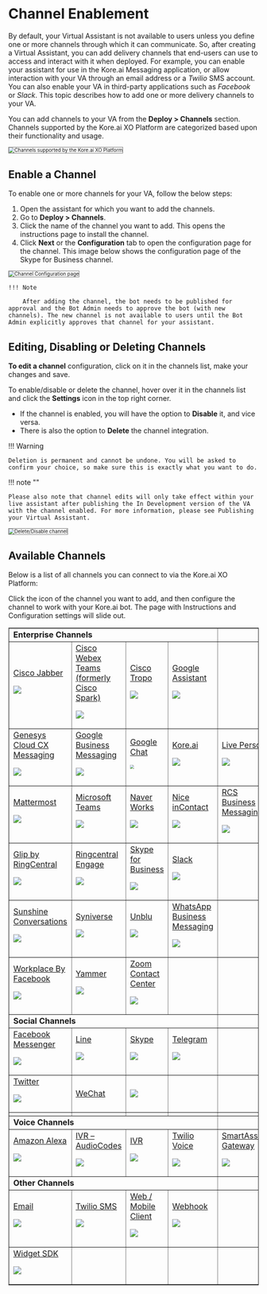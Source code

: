 # Channel Enablement

By default, your Virtual Assistant is not available to users unless you define one or more channels through which it can communicate. So, after creating a Virtual Assistant, you can add delivery channels that end-users can use to access and interact with it when deployed. For example, you can enable your assistant for use in the Kore.ai Messaging application, or allow interaction with your VA through an email address or a _Twilio_ SMS account. You can also enable your VA in third-party applications such as _Facebook_ or _Slack_. This topic describes how to add one or more delivery channels to your VA.

You can add channels to your VA from the **Deploy > Channels** section. Channels supported by the Kore.ai XO Platform are categorized based upon their functionality and usage.

<img src="../images/channel-enablement-img1-channels-list.png" alt="Channels supported by the Kore.ai XO Platform" title="Channels supported by the Kore.ai XO Platform" style="border: 1px solid gray; zoom:70%;">


## Enable a Channel

To enable one or more channels for your VA, follow the below steps:

1. Open the assistant for which you want to add the channels.
2. Go to **Deploy > Channels**.
3. Click the name of the channel you want to add. This opens the instructions page to install the channel.
4. Click **Next** or the **Configuration** tab to open the configuration page for the channel. This image below shows the configuration page of the Skype for Business channel.  
<img src="../images/channel-enablement-img2-instructions.png" alt="Channel Configuration page" title="Channel Configuration page" style="border: 1px solid gray; zoom:70%;">

    !!! Note
    
        After adding the channel, the bot needs to be published for approval and the Bot Admin needs to approve the bot (with new channels). The new channel is not available to users until the Bot Admin explicitly approves that channel for your assistant.


## Editing, Disabling or Deleting Channels

**To edit a channel** configuration, click on it in the channels list, make your changes and save.

To enable/disable or delete the channel, hover over it in the channels list and click the **Settings** icon in the top right corner. 

* If the channel is enabled, you will have the option to **Disable** it, and vice versa.
* There is also the option to **Delete** the channel integration.

!!! Warning

    Deletion is permanent and cannot be undone. You will be asked to confirm your choice, so make sure this is exactly what you want to do.


!!! note ""

    Please also note that channel edits will only take effect within your live assistant after publishing the In Development version of the VA with the channel enabled. For more information, please see Publishing your Virtual Assistant.


<img src="../images/channel-enablement-img3-delete-disable-channel.png" alt="Delete/Disable channel" title="Delete/Disable channel" style="border: 1px solid gray; zoom:70%;"> 


## Available Channels

Below is a list of all channels you can connect to via the Kore.ai XO Platform:

Click the icon of the channel you want to add, and then configure the channel to work with your Kore.ai bot. The page with Instructions and Configuration settings will slide out.


<table border="1">
  <tr>
   <td colspan="4" ><strong>Enterprise Channels</strong>
   </td>
   <td>
   </td>
  </tr>

  <tr>
   <td><a href="../add-cisco-jabber-channel" target="_blank">Cisco Jabber</a>

   <a href="../add-cisco-jabber-channel" target="_blank"><img src="../images/logo1-jabber.png"></a>
   </td>

   <td><a href="../add-cisco-channel" target="_blank">Cisco Webex Teams (formerly Cisco Spark)</a>
      
   <a href="../add-cisco-channel" target="_blank"><img src="../images/logo2-cisco-webex-teams.png"></a>
   </td>

   <td><a href="../add-cisco-tropo-channel" target="_blank">Cisco Tropo</a>
      
   <a href="../add-cisco-tropo-channel" target="_blank"><img src="../images/logo3-tropo.png"></a>
   </td>

   <td><a href="../add-google-assistant-channel" target="_blank">Google Assistant</a>
      
   <a href="../add-google-assistant-channel" target="_blank"><img src="../images/logo4-google-assistant.png"></a>
   </td>

   <td>
   </td>
  </tr>
  
  <tr>
   <td><a href="../add-genesys-chat-channel" target="_blank">Genesys Cloud CX Messaging</a>
      
   <a href="../add-genesys-chat-channel" target="_blank"><img src="../images/logo5-genesys-chat-new-logo.png"></a></p>
   </td>

   <td><a href="../add-google-business-messaging-channel" target="_blank">Google Business Messaging</a>
      
   <a href="../add-google-business-messaging-channel" target="_blank"><img src="../images/logo6-gbm.png"></a></p>
   </td>

   <td><a href="../add-google-chat" target="_blank">Google Chat</a>
      
   <a href="../add-google-chat" target="_blank"><img src="../images/logo7-google-chat.png" style="zoom:50%;"></a></p>
   </td>

   <td><a href="../add-kore-channel" target="_blank">Kore.ai</a>
      
   <a href="../add-kore-channel" target="_blank"><img src="../images/logo8-kore-ai.png"></a></p>
   </td>

   <td><a href="../add-live-person-channel" target="_blank">Live Person</a>
      
   <a href="../add-live-person-channel" target="_blank"><img src="../images/logo9-live-person.png"></a>
   </td>
  </tr>
  
  <tr>
   <td><a href="../add-mattermost-channel" target="_blank">Mattermost</a>

   <a href="../add-mattermost-channel" target="_blank"><img src="../images/logo10-mattermost.png"></a>
   </td>

   <td><a href="../add-microsoft-teams-channel" target="_blank">Microsoft Teams</a>
      
   <a href="../add-microsoft-teams-channel" target="_blank"><img src="../images/logo11-ms-teams.png"></a>
   </td>

   <td><a href="../add-naver-works-channel" target="_blank">Naver Works</a>
      
   <a href="../add-naver-works-channel" target="_blank"><img src="../images/logo12-naver.png"></a>
   </td>

   <td><a href="../add-nice-incontact-channel" target="_blank">Nice inContact</a>
      
   <a href="../add-nice-incontact-channel" target="_blank"><img src="../images/logo13-nice.png"></a>
   </td>

   <td><a href="../add-google-rcs-channel" target="_blank">RCS Business Messaging</a>
      
   <a href="../add-google-rcs-channel" target="_blank"><img src="../images/logo14-rcs.png"></a>
   </td>
  </tr>

  <tr>
   <td><a href="../add-ringcentral-glip-channel" target="_blank">Glip by RingCentral</a>
      
   <a href="../add-ringcentral-glip-channel" target="_blank"><img src="../images/logo15-glip.png"></a>
   </td>

   <td><a href="../add-ringcentral-engage-channel" target="_blank">Ringcentral Engage</a>
      
   <a href="../add-ringcentral-engage-channel" target="_blank"><img src="../images/logo16-ring-central.png"></a>
   </td>

   <td><a href="../add-skype-business-channel" target="_blank">Skype for Business</a>
      
   <a href="../add-skype-business-channel" target="_blank"><img src="../images/logo17-skype-business.png"></a>
   </td>

   <td><a href="../add-slack-channel" target="_blank">Slack</a>
      
   <a href="../add-slack-channel" target="_blank"><img src="../images/logo18-slack.png"></a>
   </td>

   <td>
   </td>
  </tr>
  
  <tr>
   <td><a href="../add-sunshine-conversations-channel" target="_blank">Sunshine Conversations</a>
      
   <a href="../add-sunshine-conversations-channel" target="_blank"><img src="../images/logo19-sunshine-conversations.png"></a>
   </td>

   <td><a href="../add-syniverse-channel" target="_blank">Syniverse</a>
      
   <a href="../add-syniverse-channel" target="_blank"><img src="../images/logo20-syniverse.png"></a>
   </td>

   <td><a href="../add-unblu-channel" target="_blank">Unblu</a>
      
   <a href="../add-unblu-channel" target="_blank"><img src="../images/logo21-unblu.png"></a>
   </td>

   <td><a href="../add-whatsapp-business-channel" target="_blank">WhatsApp Business Messaging</a>
      
   <a href="../add-whatsapp-business-channel" target="_blank"><img src="../images/logo22-whatsapp-business.png"></a>
   </td>
   <td>
   </td>
  </tr>

  <tr>
   <td><a href="../add-workplace-by-facebook-channel" target="_blank">Workplace By Facebook</a>
      
   <a href="../add-workplace-by-facebook-channel" target="_blank"><img src="../images/logo23-wp-facebook.png"></a>
   </td>
   
   <td><a href="../add-microsoft-yammer-channel" target="_blank">Yammer</a>
      
   <a href="../add-microsoft-yammer-channel" target="_blank"><img src="../images/logo24-yammer.png"></a>
   </td>

   <td><a href="../add-zoom-contact-center-channel" target="_blank">Zoom Contact Center</a>
      
   <a href="../add-zoom-contact-center-channel" target="_blank"><img src="../images/logo25-zoom.png"></a>
   </td>

   <td>
   </td>

   <td>
   </td>
  </tr>

  <tr>
   <td colspan="4" ><strong>Social Channels</strong>
   </td>

   <td>
   </td>
  </tr>

  <tr>
   <td><a href="../add-facebook-messenger-channel" target="_blank">Facebook Messenger</a>
      
   <a href="../add-facebook-messenger-channel" target="_blank"><img src="../images/logo26-fb-messenger.png"></a>
   </td>

   <td><a href="../add-line-messenger-channel" target="_blank">Line</a>
      
   <a href="../add-line-messenger-channel" target="_blank"><img src="../images/logo27-line.png"></a>
   </td>

   <td><a href="../add-skype-business-onpemise-channel" target="_blank">Skype</a>
      
   <a href="../add-skype-business-onpemise-channel" target="_blank"><img src="../images/logo28-skype.png"></a>
   </td>

   <td><a href="../add-telegram-channel" target="_blank">Telegram</a>
      
   <a href="../add-telegram-channel" target="_blank"><img src="../images/logo29-telegram.png"></a>
   </td>

   <td>
   </td>

  </tr>

  <tr>
   <td><a href="../add-twitter-channel" target="_blank">Twitter</a>
      
   <a href="../add-twitter-channel" target="_blank"><img src="../images/logo30-twitter.png"></a>
   </td>

   <td><a href="../add-wechat-telegram" target="_blank">WeChat</a>
      
   <td><a href="../add-wechat-telegram" target="_blank"><img src="../images/logo31-we-chat.png"></a>
   </td>

   <td>
   </td>
   
   <td>
   </td>
   
   <td>
   </td>
  </tr>
  
  <tr>
   <td>
   </td>
   
   <td>
   </td>
   
   <td>
   </td>
   
   <td>
   </td>
   
   <td>
   </td>
  </tr>
  
  <tr>
   <td colspan="4" ><strong>Voice Channels</strong>
   </td>
   
   <td>
   </td>
  </tr>
  
  <tr>
   <td><a href="../amazon-alexa" target="_blank">Amazon Alexa</a>
      
   <a href="../amazon-alexa" target="_blank"><img src="../images/logo32-alexa.png"></a>
   </td>

   <td><a href="../ivr-audio-codes">IVR – AudioCodes</a>
      
   <a href="../ivr-audio-codes"><img src="../images/logo33-audiocodes.png"></a>
   </td>

   <td><a href="../IVR-integration">IVR</a>
      
   <a href="../IVR-integration"><img src="../images/logo34-ivr.png"></a>
   </td>

   <td><a href="../add-twilio-voice-channel" target="_blank">Twilio Voice</a>
      
   <a href="../add-twilio-voice-channel" target="_blank"><img src="../images/logo35-twilio.png"></a>
   </td>

   <td><a href="../smart-assist-gateway" target="_blank">SmartAssist Gateway</a>
      
   <a href="../smart-assist-gateway" target="_blank"><img src="../images/logo36-smart-assist.png"></a>
   </td>
  </tr>

  <tr>
   <td colspan="4" ><strong>Other Channels</strong>
   </td>

   <td>
   </td>
  </tr>

  <tr>
   <td><a href="../add-email-channel" target="_blank">Email</a>
      
   <a href="../add-email-channel" target="_blank"><img src="../images/logo37-email.png"></a>
   </td>

   <td><a href="../add-twilio-sms-channel" target="_blank">Twilio SMS</a>
      
   <a href="../add-twilio-sms-channel" target="_blank"><img src="../images/logo35-twilio.png"></a>
   </td>

   <td><a href="../add-web-mobile-client" target="_blank">Web / Mobile Client</a>
      
   <a href="../add-web-mobile-client" target="_blank"><img src="../images/logo39-webmobile.png"></a>
   </td>

   <td><a href="../add-webhook-channel" target="_blank">Webhook</a>
      
   <a href="../add-webhook-channel" target="_blank"><img src="../images/logo40-webhook.png"></a>
   </td>

   <td>
   </td>
  </tr>
  
  <tr>
   <td><a href="../add-widget-sdk-channel" target="_blank">Widget SDK</a>
      
   <a href="../add-widget-sdk-channel" target="_blank"><img src="../images/logo39-webmobile.png"></a>
   </td>

   <td>
   </td>
   
   <td>
   </td>
   
   <td>
   </td>
   
   <td>
   </td>
  </tr>
</table>